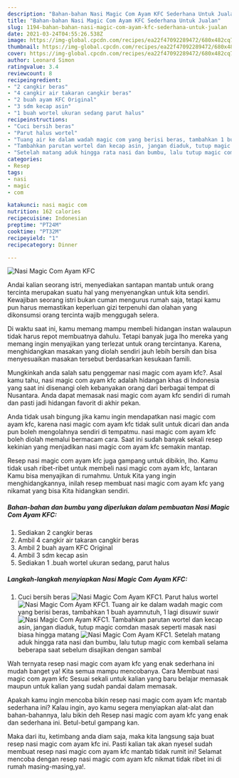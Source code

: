 ```yaml
---
description: "Bahan-bahan Nasi Magic Com Ayam KFC Sederhana Untuk Jualan"
title: "Bahan-bahan Nasi Magic Com Ayam KFC Sederhana Untuk Jualan"
slug: 1194-bahan-bahan-nasi-magic-com-ayam-kfc-sederhana-untuk-jualan
date: 2021-03-24T04:55:26.538Z
image: https://img-global.cpcdn.com/recipes/ea22f47092289472/680x482cq70/nasi-magic-com-ayam-kfc-foto-resep-utama.jpg
thumbnail: https://img-global.cpcdn.com/recipes/ea22f47092289472/680x482cq70/nasi-magic-com-ayam-kfc-foto-resep-utama.jpg
cover: https://img-global.cpcdn.com/recipes/ea22f47092289472/680x482cq70/nasi-magic-com-ayam-kfc-foto-resep-utama.jpg
author: Leonard Simon
ratingvalue: 3.4
reviewcount: 8
recipeingredient:
- "2 cangkir beras"
- "4 cangkir air takaran cangkir beras"
- "2 buah ayam KFC Original"
- "3 sdm kecap asin"
- "1 buah wortel ukuran sedang parut halus"
recipeinstructions:
- "Cuci bersih beras"
- "Parut halus wortel"
- "Tuang air ke dalam wadah magic com yang berisi beras, tambahkan 1 buah ayamnutuh, 1 lagi disuwir suwir"
- "Tambahkan parutan wortel dan kecap asin, jangan diaduk, tutup magic comdan masak seperti masak nasi biasa hingga matang"
- "Setelah matang aduk hingga rata nasi dan bumbu, lalu tutup magic com kembali selama beberapa saat sebelum disajikan dengan sambal"
categories:
- Resep
tags:
- nasi
- magic
- com

katakunci: nasi magic com 
nutrition: 162 calories
recipecuisine: Indonesian
preptime: "PT24M"
cooktime: "PT32M"
recipeyield: "1"
recipecategory: Dinner

---
```



![Nasi Magic Com Ayam KFC](https://img-global.cpcdn.com/recipes/ea22f47092289472/680x482cq70/nasi-magic-com-ayam-kfc-foto-resep-utama.jpg)

Andai kalian seorang istri, menyediakan santapan mantab untuk orang tercinta merupakan suatu hal yang menyenangkan untuk kita sendiri. Kewajiban seorang istri bukan cuman mengurus rumah saja, tetapi kamu pun harus memastikan keperluan gizi terpenuhi dan olahan yang dikonsumsi orang tercinta wajib menggugah selera.

Di waktu  saat ini, kamu memang mampu membeli hidangan instan walaupun tidak harus repot membuatnya dahulu. Tetapi banyak juga lho mereka yang memang ingin menyajikan yang terlezat untuk orang tercintanya. Karena, menghidangkan masakan yang diolah sendiri jauh lebih bersih dan bisa menyesuaikan masakan tersebut berdasarkan kesukaan famili. 



Mungkinkah anda salah satu penggemar nasi magic com ayam kfc?. Asal kamu tahu, nasi magic com ayam kfc adalah hidangan khas di Indonesia yang saat ini disenangi oleh kebanyakan orang dari berbagai tempat di Nusantara. Anda dapat memasak nasi magic com ayam kfc sendiri di rumah dan pasti jadi hidangan favorit di akhir pekan.

Anda tidak usah bingung jika kamu ingin mendapatkan nasi magic com ayam kfc, karena nasi magic com ayam kfc tidak sulit untuk dicari dan anda pun boleh mengolahnya sendiri di tempatmu. nasi magic com ayam kfc boleh diolah memalui bermacam cara. Saat ini sudah banyak sekali resep kekinian yang menjadikan nasi magic com ayam kfc semakin mantap.

Resep nasi magic com ayam kfc juga gampang untuk dibikin, lho. Kamu tidak usah ribet-ribet untuk membeli nasi magic com ayam kfc, lantaran Kamu bisa menyajikan di rumahmu. Untuk Kita yang ingin menghidangkannya, inilah resep membuat nasi magic com ayam kfc yang nikamat yang bisa Kita hidangkan sendiri.

<!--inarticleads1-->

##### Bahan-bahan dan bumbu yang diperlukan dalam pembuatan Nasi Magic Com Ayam KFC:

1. Sediakan 2 cangkir beras
1. Ambil 4 cangkir air takaran cangkir beras
1. Ambil 2 buah ayam KFC Original
1. Ambil 3 sdm kecap asin
1. Sediakan 1 .buah wortel ukuran sedang, parut halus




<!--inarticleads2-->

##### Langkah-langkah menyiapkan Nasi Magic Com Ayam KFC:

1. Cuci bersih beras
<img src="https://img-global.cpcdn.com/steps/2f585ad0792f8f26/160x128cq70/nasi-magic-com-ayam-kfc-langkah-memasak-1-foto.jpg" alt="Nasi Magic Com Ayam KFC">1. Parut halus wortel
<img src="https://img-global.cpcdn.com/steps/333500a07704bc57/160x128cq70/nasi-magic-com-ayam-kfc-langkah-memasak-2-foto.jpg" alt="Nasi Magic Com Ayam KFC">1. Tuang air ke dalam wadah magic com yang berisi beras, tambahkan 1 buah ayamnutuh, 1 lagi disuwir suwir
<img src="https://img-global.cpcdn.com/steps/efd52471f338f1cf/160x128cq70/nasi-magic-com-ayam-kfc-langkah-memasak-3-foto.jpg" alt="Nasi Magic Com Ayam KFC">1. Tambahkan parutan wortel dan kecap asin, jangan diaduk, tutup magic comdan masak seperti masak nasi biasa hingga matang
<img src="https://img-global.cpcdn.com/steps/30077ab05e77a196/160x128cq70/nasi-magic-com-ayam-kfc-langkah-memasak-4-foto.jpg" alt="Nasi Magic Com Ayam KFC">1. Setelah matang aduk hingga rata nasi dan bumbu, lalu tutup magic com kembali selama beberapa saat sebelum disajikan dengan sambal




Wah ternyata resep nasi magic com ayam kfc yang enak sederhana ini mudah banget ya! Kita semua mampu mencobanya. Cara Membuat nasi magic com ayam kfc Sesuai sekali untuk kalian yang baru belajar memasak maupun untuk kalian yang sudah pandai dalam memasak.

Apakah kamu ingin mencoba bikin resep nasi magic com ayam kfc mantab sederhana ini? Kalau ingin, ayo kamu segera menyiapkan alat-alat dan bahan-bahannya, lalu bikin deh Resep nasi magic com ayam kfc yang enak dan sederhana ini. Betul-betul gampang kan. 

Maka dari itu, ketimbang anda diam saja, maka kita langsung saja buat resep nasi magic com ayam kfc ini. Pasti kalian tak akan nyesel sudah membuat resep nasi magic com ayam kfc mantab tidak rumit ini! Selamat mencoba dengan resep nasi magic com ayam kfc nikmat tidak ribet ini di rumah masing-masing,ya!.

